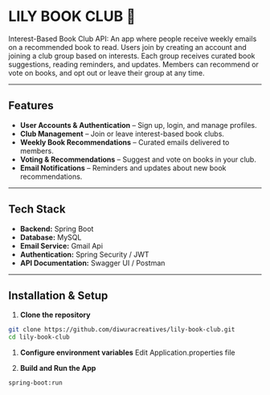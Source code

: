 # LILY BOOK CLUB 🌸

Interest-Based Book Club API: An app where people receive weekly emails on a recommended book to read.
Users join by creating an account and joining a club group based on interests.
Each group receives curated book suggestions, reading reminders, and updates.
Members can recommend or vote on books, and opt out or leave their group at any time.

---

## Features
- **User Accounts & Authentication** – Sign up, login, and manage profiles.
- **Club Management** – Join or leave interest-based book clubs.
- **Weekly Book Recommendations** – Curated emails delivered to members.
- **Voting & Recommendations** – Suggest and vote on books in your club.
- **Email Notifications** – Reminders and updates about new book recommendations.

---

##  Tech Stack
- **Backend:** Spring Boot
- **Database:** MySQL
- **Email Service:**  Gmail Api
- **Authentication:** Spring Security / JWT
- **API Documentation:** Swagger UI / Postman

---

##  Installation & Setup
1. **Clone the repository**
```bash
git clone https://github.com/diwuracreatives/lily-book-club.git
cd lily-book-club
```
1. **Configure environment variables**
Edit Application.properties file

2. **Build and Run the App**
```bash
spring-boot:run
```